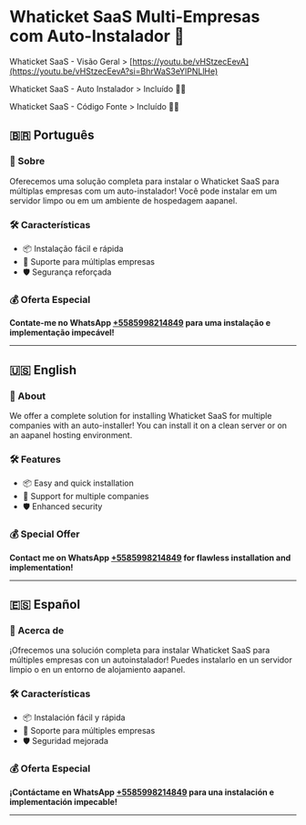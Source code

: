 # Whaticket SaaS Multi-Empresas com Auto-Instalador 🚀

Whaticket SaaS - Visão Geral > [https://youtu.be/vHStzecEevA](https://youtu.be/vHStzecEevA?si=BhrWaS3eYlPNLlHe)

Whaticket SaaS - Auto Instalador > Incluído 🌟🔄

Whaticket SaaS - Código Fonte > Incluído 🌟🔄

## 🇧🇷 Português

### 🌟 Sobre

Oferecemos uma solução completa para instalar o Whaticket SaaS para múltiplas empresas com um auto-instalador! Você pode instalar em um servidor limpo ou em um ambiente de hospedagem aapanel.

### 🛠️ Características

- 📦 Instalação fácil e rápida
- 🏢 Suporte para múltiplas empresas
- 🛡️ Segurança reforçada

### 💰 Oferta Especial

**Contate-me no WhatsApp [+5585998214849](https://wa.me/5585998214849) para uma instalação e implementação impecável!**

---

## 🇺🇸 English

### 🌟 About

We offer a complete solution for installing Whaticket SaaS for multiple companies with an auto-installer! You can install it on a clean server or on an aapanel hosting environment.

### 🛠️ Features

- 📦 Easy and quick installation
- 🏢 Support for multiple companies
- 🛡️ Enhanced security

### 💰 Special Offer

**Contact me on WhatsApp [+5585998214849](https://wa.me/5585998214849) for flawless installation and implementation!**

---

## 🇪🇸 Español

### 🌟 Acerca de

¡Ofrecemos una solución completa para instalar Whaticket SaaS para múltiples empresas con un autoinstalador! Puedes instalarlo en un servidor limpio o en un entorno de alojamiento aapanel.

### 🛠️ Características

- 📦 Instalación fácil y rápida
- 🏢 Soporte para múltiples empresas
- 🛡️ Seguridad mejorada

### 💰 Oferta Especial

**¡Contáctame en WhatsApp [+5585998214849](https://wa.me/5585998214849) para una instalación e implementación impecable!**

---

